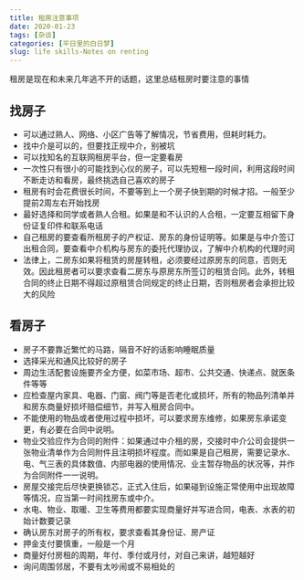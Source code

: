 ```yaml
---
title: 租房注意事项
date: 2020-01-23
tags: [杂谈]
categories: [平日里的白日梦]
slug: life skills-Notes on renting
---
```


租房是现在和未来几年逃不开的话题，这里总结租房时要注意的事情

## 找房子

- 可以通过熟人、网络、小区广告等了解情况，节省费用，但耗时耗力。
- 找中介是可以的，但要找正规中介，别被坑
- 可以找知名的互联网租房平台，但一定要看房
- 一次性只有很小的可能找到心仪的房子，可以先短租一段时间，利用这段时间不断走访和看房，最终挑选自己喜欢的房子
- 租房有时会花费很长时间，不要等到上一个房子快到期的时候才招。一般至少提前2周左右开始找房
- 最好选择和同学或者熟人合租。如果是和不认识的人合租，一定要互相留下身份证复印件和联系电话
- 自己租房的要查看所租房子的产权证、房东的身份证明等。如果是与中介签订出租合同，要查看中介机构与房东的委托代理协议，了解中介机构的代理时间
- 法律上，二房东如果将租赁的房屋转租，必须要经过原房东的同意，否则无效。因此租房者可以要求查看二房东与原房东所签订的租赁合同。此外，转租合同的终止日期不得超过原租赁合同规定的终止日期，否则租房者会承担比较大的风险

## 看房子

- 房子不要靠近繁忙的马路，隔音不好的话影响睡眠质量
- 选择采光和通风比较好的房子
- 周边生活配套设施要齐全方便，如菜市场、超市、公共交通、快递点、就医条件等等
- 应检查屋内家具、电器、门窗、阀门等是否老化或损坏，所有的物品列清单并和房东商量好损坏赔偿细节，并写入租房合同中。
- 不能使用的物品或者使用过程中损坏，可以要求房东维修，如果房东承诺变更，有必要在合同中说明。
- 物业交验应作为合同的附件：如果通过中介租的房，交接时中介公司会提供一张物业清单作为合同附件且注明损坏程度。而如果是自己租房，需要记录水、电、气三表的具体数值、内部电器的使用情况、业主暂存物品的状况等，并作为合同附件一一说明。
- 房屋交接完后尽快更换锁芯，正式入住后，如果碰到设施正常使用中出现故障等情况，应当第一时间找房东或中介。
- 水电、物业、取暖、卫生等费用都要实现商量好并写进合同，电表、水表的初始计数要记录
- 确认房东对房子的所有权，要求查看其身份证、房产证
- 押金支付要慎重，一般是一个月
- 商量好付房租的周期，年付、季付或月付，对自己来讲，越短越好
- 询问周围邻居，不要有太吵闹或不易相处的
